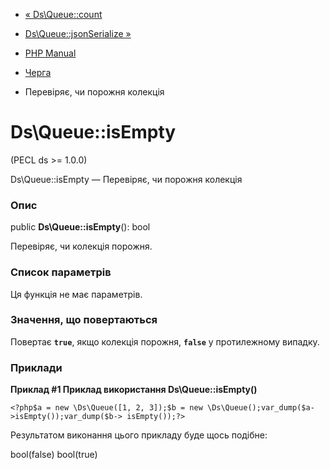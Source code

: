 - [« Ds\Queue::count](ds-queue.count.md)
- [Ds\Queue::jsonSerialize »](ds-queue.jsonserialize.md)

- [PHP Manual](index.md)
- [Черга](class.ds-queue.md)
- Перевіряє, чи порожня колекція

# Ds\Queue::isEmpty

(PECL ds \>= 1.0.0)

Ds\Queue::isEmpty — Перевіряє, чи порожня колекція

### Опис

public **Ds\Queue::isEmpty**(): bool

Перевіряє, чи колекція порожня.

### Список параметрів

Ця функція не має параметрів.

### Значення, що повертаються

Повертає **`true`**, якщо колекція порожня, **`false`** у протилежному
випадку.

### Приклади

**Приклад #1 Приклад використання **Ds\Queue::isEmpty()****

` <?php$a = new \Ds\Queue([1, 2, 3]);$b = new \Ds\Queue();var_dump($a->isEmpty());var_dump($b-> isEmpty());?> `

Результатом виконання цього прикладу буде щось подібне:

bool(false)
bool(true)
